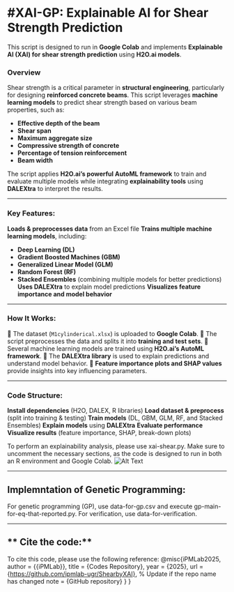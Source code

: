 
#XAI-GP: Explainable AI for Shear Strength Prediction
========================================================
This script is designed to run in **Google Colab** and implements **Explainable AI (XAI) for shear strength prediction** using **H2O.ai models**.

### **Overview**
Shear strength is a critical parameter in **structural engineering**, particularly for designing **reinforced concrete beams**. This script leverages **machine learning models** to predict shear strength based on various beam properties, such as:
- **Effective depth of the beam**
- **Shear span**
- **Maximum aggregate size**
- **Compressive strength of concrete**
- **Percentage of tension reinforcement**
- **Beam width**

The script applies **H2O.ai’s powerful AutoML framework** to train and evaluate multiple models while integrating **explainability tools** using **DALEXtra** to interpret the results.

---
### **Key Features:**
 **Loads & preprocesses data** from an Excel file
 **Trains multiple machine learning models**, including:
   - **Deep Learning (DL)**
   - **Gradient Boosted Machines (GBM)**
   - **Generalized Linear Model (GLM)**
   - **Random Forest (RF)**
   - **Stacked Ensembles** (combining multiple models for better predictions)
 **Uses DALEXtra** to explain model predictions
 **Visualizes feature importance and model behavior**

---
### **How It Works:**
🔹 The dataset (`M1cylinderical.xlsx`) is uploaded to **Google Colab**.
🔹 The script preprocesses the data and splits it into **training and test sets**.
🔹 Several machine learning models are trained using **H2O.ai’s AutoML framework**.
🔹 The **DALEXtra library** is used to explain predictions and understand model behavior.
🔹 **Feature importance plots and SHAP values** provide insights into key influencing parameters.

---
### **Code Structure:**
**Install dependencies** (H2O, DALEX, R libraries)
**Load dataset & preprocess** (split into training & testing)
**Train models** (DL, GBM, GLM, RF, and Stacked Ensembles)
**Explain models** using **DALEXtra**
**Evaluate performance**
**Visualize results** (feature importance, SHAP, break-down plots)


To perform an explainability analysis, please use xai-shear.py. Make sure to uncomment the necessary sections, as the code is designed to run in both an R environment and Google Colab.
![Alt Text](https://github.com/impblab-ugr/ShearbyXAI/uml_diagram_final.png)

---
## **Implemntation of Genetic Programming:**
For genetic programming (GP), use data-for-gp.csv and execute gp-main-for-eq-that-reported.py. For verification, use data-for-verification.

---
## ** Cite the code:**
To cite this code, please use the following reference: @misc{iPMLab2025,
  author = {{iPMLab}},
  title = {Codes Repository},
  year = {2025},
  url = {https://github.com/ipmlab-ugr/ShearbyXAI},  % Update if the repo name has changed
  note = {GitHub repository}
}
 }
